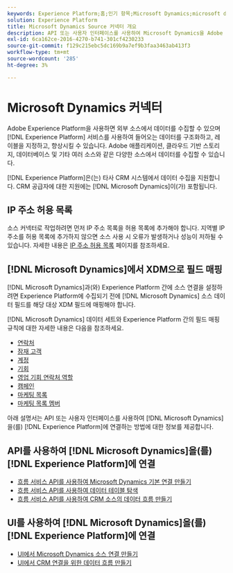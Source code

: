 ```yaml
---
keywords: Experience Platform;홈;인기 항목;Microsoft Dynamics;microsoft dynamics;dynamics;Dynamics;Dynamics
solution: Experience Platform
title: Microsoft Dynamics Source 커넥터 개요
description: API 또는 사용자 인터페이스를 사용하여 Microsoft Dynamics을 Adobe Experience Platform에 연결하는 방법을 알아봅니다.
exl-id: 6ca162ce-2016-4270-b741-301cf4230233
source-git-commit: f129c215ebc5dc169b9a7ef9b3faa3463ab413f3
workflow-type: tm+mt
source-wordcount: '285'
ht-degree: 3%

---
```


# Microsoft Dynamics 커넥터

Adobe Experience Platform을 사용하면 외부 소스에서 데이터를 수집할 수 있으며 [!DNL Experience Platform] 서비스를 사용하여 들어오는 데이터를 구조화하고, 레이블을 지정하고, 향상시킬 수 있습니다. Adobe 애플리케이션, 클라우드 기반 스토리지, 데이터베이스 및 기타 여러 소스와 같은 다양한 소스에서 데이터를 수집할 수 있습니다.

[!DNL Experience Platform]은(는) 타사 CRM 시스템에서 데이터 수집을 지원합니다. CRM 공급자에 대한 지원에는 [!DNL Microsoft Dynamics]이(가) 포함됩니다.

## IP 주소 허용 목록

소스 커넥터로 작업하려면 먼저 IP 주소 목록을 허용 목록에 추가해야 합니다. 지역별 IP 주소를 허용 목록에 추가하지 않으면 소스 사용 시 오류가 발생하거나 성능이 저하될 수 있습니다. 자세한 내용은 [IP 주소 허용 목록](../../ip-address-allow-list.md) 페이지를 참조하세요.

## [!DNL Microsoft Dynamics]에서 XDM으로 필드 매핑

[!DNL Microsoft Dynamics]과(와) Experience Platform 간에 소스 연결을 설정하려면 Experience Platform에 수집되기 전에 [!DNL Microsoft Dynamics] 소스 데이터 필드를 해당 대상 XDM 필드에 매핑해야 합니다.

[!DNL Microsoft Dynamics] 데이터 세트와 Experience Platform 간의 필드 매핑 규칙에 대한 자세한 내용은 다음을 참조하세요.

- [연락처](../adobe-applications/mapping/dynamics.md#contacts)
- [잠재 고객](../adobe-applications/mapping/dynamics.md#leads)
- [계정](../adobe-applications/mapping/dynamics.md#accounts)
- [기회](../adobe-applications/mapping/dynamics.md#opportunities)
- [영업 기회 연락처 역할](../adobe-applications/mapping/dynamics.md#opportunity-contact-roles)
- [캠페인](../adobe-applications/mapping/dynamics.md#campaigns)
- [마케팅 목록](../adobe-applications/mapping/dynamics.md#marketing-list)
- [마케팅 목록 멤버](../adobe-applications/mapping/dynamics.md#marketing-list-members)

아래 설명서는 API 또는 사용자 인터페이스를 사용하여 [!DNL Microsoft Dynamics]을(를) [!DNL Experience Platform]에 연결하는 방법에 대한 정보를 제공합니다.

## API를 사용하여 [!DNL Microsoft Dynamics]을(를) [!DNL Experience Platform]에 연결

- [흐름 서비스 API를 사용하여 Microsoft Dynamics 기본 연결 만들기](../../tutorials/api/create/crm/ms-dynamics.md)
- [흐름 서비스 API를 사용하여 데이터 테이블 탐색](../../tutorials/api/explore/tabular.md)
- [흐름 서비스 API를 사용하여 CRM 소스의 데이터 흐름 만들기](../../tutorials/api/collect/crm.md)

## UI를 사용하여 [!DNL Microsoft Dynamics]을(를) [!DNL Experience Platform]에 연결

- [UI에서 Microsoft Dynamics 소스 연결 만들기](../../tutorials/ui/create/crm/dynamics.md)
- [UI에서 CRM 연결을 위한 데이터 흐름 만들기](../../tutorials/ui/dataflow/crm.md)
